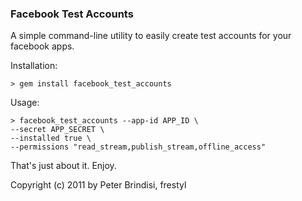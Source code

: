 ### Facebook Test Accounts ###

A simple command-line utility to easily create test accounts for your facebook apps. 

Installation:
    
    > gem install facebook_test_accounts
    
Usage:

    > facebook_test_accounts --app-id APP_ID \
    --secret APP_SECRET \
    --installed true \
    --permissions "read_stream,publish_stream,offline_access"
    
That's just about it. Enjoy.

Copyright (c) 2011 by Peter Brindisi, frestyl